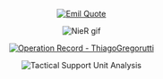 <div align="center">
  
  <a href="https://git.io/typing-svg"><img src="https://readme-typing-svg.herokuapp.com?font=Fira+Code&size=18&duration=1500&color=B3B3B3&center=true&multiline=true&width=435&lines=There+are+as+many+ways+to+view+the+world;+as+there+are+people+in+it."
    alt="Emil Quote" /></a>

  <p>
    <img src="https://media1.tenor.com/m/onvxtpfwEysAAAAd/brother-nier-nier.gif" alt="NieR gif" />
  </p>
  
  <p>
  <a href="https://github.com/ThiagoGregorutti">
    <img src="https://github-readme-stats.vercel.app/api?username=ThiagoGregorutti&show_icons=true&theme=graywhite&bg_color=000000&text_color=ffffff&icon_color=ffffff&title_color=ffffff&border_color=ffffff" alt="Operation Record - ThiagoGregorutti">
  </a>
</p>
<p>
  <img src="https://github-readme-activity-graph.vercel.app/graph?username=ThiagoGregorutti&theme=xcode&bg_color=000000&color=ffffff&line=ffffff&point=ffffff&area=true&hide_border=true" alt="Tactical Support Unit Analysis">
</p>

</div>

